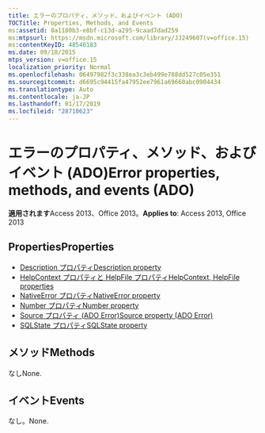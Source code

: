 ```yaml
---
title: エラーのプロパティ、メソッド、およびイベント (ADO)
TOCTitle: Properties, Methods, and Events
ms:assetid: 8a1180b3-e8bf-c13d-a295-9caad7dad259
ms:mtpsurl: https://msdn.microsoft.com/library/JJ249607(v=office.15)
ms:contentKeyID: 48546183
ms.date: 09/18/2015
mtps_version: v=office.15
localization_priority: Normal
ms.openlocfilehash: 06497982f3c338ea3c3eb499e788dd527c05e351
ms.sourcegitcommit: d6695c94415fa47952ee7961a69660abc0904434
ms.translationtype: Auto
ms.contentlocale: ja-JP
ms.lasthandoff: 01/17/2019
ms.locfileid: "28710623"
---
```

# <a name="error-properties-methods-and-events-ado"></a><span data-ttu-id="f4fb3-102">エラーのプロパティ、メソッド、およびイベント (ADO)</span><span class="sxs-lookup"><span data-stu-id="f4fb3-102">Error properties, methods, and events (ADO)</span></span>

<span data-ttu-id="f4fb3-103">**適用されます**Access 2013、Office 2013。</span><span class="sxs-lookup"><span data-stu-id="f4fb3-103">**Applies to**: Access 2013, Office 2013</span></span>

## <a name="properties"></a><span data-ttu-id="f4fb3-104">Properties</span><span class="sxs-lookup"><span data-stu-id="f4fb3-104">Properties</span></span>

- [<span data-ttu-id="f4fb3-105">Description プロパティ</span><span class="sxs-lookup"><span data-stu-id="f4fb3-105">Description property</span></span>](description-property-ado.md)
- [<span data-ttu-id="f4fb3-106">HelpContext プロパティと HelpFile プロパティ</span><span class="sxs-lookup"><span data-stu-id="f4fb3-106">HelpContext, HelpFile properties</span></span>](helpcontext-helpfile-properties-ado.md)
- [<span data-ttu-id="f4fb3-107">NativeError プロパティ</span><span class="sxs-lookup"><span data-stu-id="f4fb3-107">NativeError property</span></span>](nativeerror-property-ado.md)
- [<span data-ttu-id="f4fb3-108">Number プロパティ</span><span class="sxs-lookup"><span data-stu-id="f4fb3-108">Number property</span></span>](number-property-ado.md)
- [<span data-ttu-id="f4fb3-109">Source プロパティ (ADO Error)</span><span class="sxs-lookup"><span data-stu-id="f4fb3-109">Source property (ADO Error)</span></span>](source-property-ado-error.md)
- [<span data-ttu-id="f4fb3-110">SQLState プロパティ</span><span class="sxs-lookup"><span data-stu-id="f4fb3-110">SQLState property</span></span>](sqlstate-property-ado.md)

## <a name="methods"></a><span data-ttu-id="f4fb3-111">メソッド</span><span class="sxs-lookup"><span data-stu-id="f4fb3-111">Methods</span></span>

<span data-ttu-id="f4fb3-112">なし</span><span class="sxs-lookup"><span data-stu-id="f4fb3-112">None.</span></span>

## <a name="events"></a><span data-ttu-id="f4fb3-113">イベント</span><span class="sxs-lookup"><span data-stu-id="f4fb3-113">Events</span></span>

<span data-ttu-id="f4fb3-114">なし。</span><span class="sxs-lookup"><span data-stu-id="f4fb3-114">None.</span></span>

